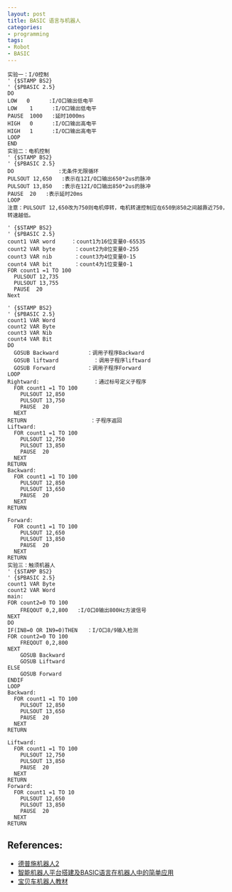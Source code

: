 ```yaml
---
layout: post
title: BASIC 语言与机器人
categories:
- programming
tags:
- Robot
- BASIC
---
```


    实验一：I/O控制
    ' {$STAMP BS2}
    ' {$PBASIC 2.5}
    DO
    LOW   0      :I/O口输出低电平
    LOW    1      :I/O口输出低电平
    PAUSE  1000   :延时1000ms
    HIGH   0      :I/O口输出高电平
    HIGH   1      :I/O口输出高电平
    LOOP
    END
    实验二：电机控制
    ' {$STAMP BS2}
    ' {$PBASIC 2.5}
    DO              :无条件无限循环
    PULSOUT 12,650   :表示在12I/O口输出650*2us的脉冲
    PULSOUT 13,850   :表示在12I/O口输出850*2us的脉冲
    PAUSE  20   :表示延时20ms
    LOOP
    注意：PULSOUT 12,650改为750则电机停转，电机转速控制应在650到850之间越靠近750，转速越低。

    ' {$STAMP BS2}
    ' {$PBASIC 2.5}
    count1 VAR word     ：count1为16位变量0-65535
    count2 VAR byte      ：count2为8位变量0-255
    count3 VAR nib       ：count3为4位变量0-15
    count4 VAR bit       ：count4为1位变量0-1
    FOR count1 =1 TO 100
      PULSOUT 12,735
      PULSOUT 13,755
      PAUSE  20
    Next

    ' {$STAMP BS2}
    ' {$PBASIC 2.5}
    count1 VAR Word
    count2 VAR Byte
    count3 VAR Nib
    count4 VAR Bit
    DO
      GOSUB Backward         ：调用子程序Backward
      GOSUB liftward           ：调用子程序liftward
      GOSUB Forward          ：调用子程序Forward
    LOOP
    Rightward:                 ：通过标号定义子程序
      FOR count1 =1 TO 100
        PULSOUT 12,850
        PULSOUT 13,750
        PAUSE  20
      NEXT
    RETURN                    ：子程序返回
    Liftward:
      FOR count1 =1 TO 100
        PULSOUT 12,750
        PULSOUT 13,850
        PAUSE  20
      NEXT
    RETURN
    Backward:
      FOR count1 =1 TO 100
        PULSOUT 12,850
        PULSOUT 13,650
        PAUSE  20
      NEXT
    RETURN

    Forward:
      FOR count1 =1 TO 100
        PULSOUT 12,650
        PULSOUT 13,850
        PAUSE  20
      NEXT
    RETURN
    实验三：触须机器人
    ' {$STAMP BS2}
    ' {$PBASIC 2.5}
    count1 VAR Byte
    count2 VAR Word
    main:
    FOR count2=0 TO 100
        FREQOUT 0,2,800   :I/O口0输出800Hz方波信号
    NEXT
    DO
    IF(IN8=0 OR IN9=0)THEN   ：I/O口8/9输入检测
    FOR count2=0 TO 100
        FREQOUT 0,2,800
    NEXT
        GOSUB Backward
        GOSUB Liftward
    ELSE
        GOSUB Forward
    ENDIF
    LOOP
    Backward:
      FOR count1 =1 TO 100
        PULSOUT 12,850
        PULSOUT 13,650
        PAUSE  20
      NEXT
    RETURN

    Liftward:
      FOR count1 =1 TO 100
        PULSOUT 12,750
        PULSOUT 13,850
        PAUSE  20
      NEXT
    RETURN
    Forward:
      FOR count1 =1 TO 10
        PULSOUT 12,650
        PULSOUT 13,850
        PAUSE  20
      NEXT
    RETURN


## References:

+ [德普施机器人2](http://wenku.baidu.com/view/555d083b376baf1ffc4fad90.html)
+ [智能机器人平台搭建及BASIC语言在机器人中的简单应用](http://www.worlduc.com/blog2012.aspx?bid=3884991)
+ [宝贝车机器人教材](http://read.pudn.com/downloads166/ebook/761752/宝贝车机器人教材.pdf)